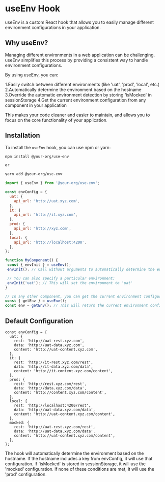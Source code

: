 # useEnv Hook
useEnv is a custom React hook that allows you to easily manage different environment configurations in your application.

## Why useEnv?
Managing different environments in a web application can be challenging. useEnv simplifies this process by providing a consistent way to handle environment configurations.

By using useEnv, you can:

1.Easily switch between different environments (like 'uat', 'prod', 'local', etc.)
2.Automatically determine the environment based on the hostname
3.Override the automatic environment detection by storing 'isMocked' in sessionStorage
4.Get the current environment configuration from any component in your application

This makes your code cleaner and easier to maintain, and allows you to focus on the core functionality of your application.

## Installation

To install the `useEnv` hook, you can use npm or yarn:

```sh
npm install @your-org/use-env

or 

yarn add @your-org/use-env
```

```jsx
import { useEnv } from '@your-org/use-env';

const envConfig = {
  uat: {
    api_url: 'http://uat.xyz.com',
  },
  it: {
    api_url: 'http://it.xyz.com',
  },
  prod: {
    api_url: 'http://xyz.com',
  },
  local: {
    api_url: 'http://localhost:4200',
  },
};

function MyComponent() {
 const { envInit } = useEnv(); 
 envInit(); // Call without arguments to automatically determine the environment

 // You can also specify a particular environment:
 envInit('uat'); // This will set the environment to 'uat'
}

// In any other component, you can get the current environment configuration:
const { getEnv } = useEnv();
const env = getEnv(); // This will return the current environment configuration
```



## Default Configuration
```Js
const envConfig = {
  uat: {
    rest: 'http://uat-rest.xyz.com',
    data: 'http://uat-data.xyz.com',
    content: 'http://uat-content.xyz.com',
  },
  it: {
    rest: 'http://it-rest.xyz.com/rest',
    data: 'http://it-data.xyz.com/data',
    content: 'http://it-content.xyz.com/content',
  },
  prod: {
    rest: 'http://rest.xyz.com/rest',
    data: 'http://data.xyz.com/data',
    content: 'http://content.xyz.com/content',
  },
  local: {
    rest: 'http://localhost:4200/rest',
    data: 'http://uat-data.xyz.com/data',
    content: 'http://uat-content.xyz.com/content',
  },
  mocked: {
    rest: 'http://uat-rest.xyz.com/rest',
    data: 'http://uat-data.xyz.com/data',
    content: 'http://uat-content.xyz.com/content',
  },
};
``````

The hook will automatically determine the environment based on the hostname. If the hostname includes a key from envConfig, it will use that configuration. If 'isMocked' is stored in sessionStorage, it will use the 'mocked' configuration. If none of these conditions are met, it will use the 'prod' configuration.


